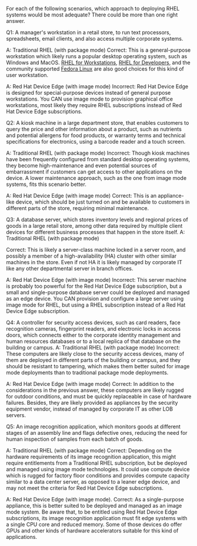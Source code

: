 For each of the following scenarios, which approach to deploying RHEL systems would be most adequate?
There could be more than one right answer.

Q1: A manager's workstation in a retail store, to run text processors, spreadsheets, email clients, and also access multiple corporate systems.

A: Traditional RHEL (with package mode)
Correct: This is a general-purpose workstation which likely runs a popular desktop operating system, such as Windows and MacOS.
<a href="https://www.redhat.com/en/technologies/linux-platforms/enterprise-linux/workstations">RHEL for Workstations</a>, <a href="https://www.redhat.com/en/technologies/linux-platforms/enterprise-linux/red-hat-enterprise-linux-for-developers">RHEL for Developers</a>, and the community supported <a href="https://fedoraproject.org">Fedora Linux</a> are also good choices for this kind of user workstation.

A: Red Hat Device Edge (with image mode)
Incorrect: Red Hat Device Edge is designed for special-purpose devices instead of general purpose workstations.
You CAN use image mode to provision graphical office workstations, most likely they require RHEL subscriptions instead of Red Hat Device Edge subscriptions.

Q2: A kiosk machine in a large department store, that enables customers to query the price and other information about a product, such as nutrients and potential allergens for food products, or warranty terms and technical specifications for electronics, using a barcode reader and a touch screen.

A: Traditional RHEL (with package mode)
Incorrect: Though kiosk machines have been frequently configured from standard desktop operating systems, they become high-maintenance and even potential sources of embarrassment if customers can get access to other applications on the device.
A lower maintenance approach, such as the one from image mode systems, fits this scenario better.

A: Red Hat Device Edge (with image mode)
Correct: This is an appliance-like device, which should be just turned on and be available to customers in different parts of the store, requiring minimal maintenance.

Q3: A database server, which stores inventory levels and regional prices of goods in a large retail store, among other data required by multiple client devices for different business processes that happen in the store itself.
A: Traditional RHEL (with package mode)

Correct: This is likely a server-class machine locked in a server room, and possibly a member of a high-availability (HA) cluster with other similar machines in the store.
Even if not HA it is likely managed by corporate IT like any other departmental server in branch offices.

A: Red Hat Device Edge (with image mode)
Incorrect: This server machine is probably too powerful for the Red Hat Device Edge subscription, but a small and single-purpose database server could be deployed and managed as an edge device.
You CAN provision and configure a large server using image mode for RHEL, but using a RHEL subscription instead of a Red Hat Device Edge subscription.

Q4: A controller for security access devices, such as card readers, face recognition cameras, fingerprint readers, and electronic locks in access doors, which connects either to the corporate identity management and human resources databases or to a local replica of that database on the building or campus.
A: Traditional RHEL (with package mode)
Incorrect: These computers are likely close to the security access devices, many of them are deployed in different parts of the building or campus, and they should be resistant to tampering, which makes them better suited for image mode deployments than to traditional package mode deployments.

A: Red Hat Device Edge (with image mode)
Correct: In addition to the considerations in the previous answer, these computers are likely rugged for outdoor conditions, and must be quickly replaceable in case of hardware failures.
Besides, they are likely provided as appliances by the security equipment vendor, instead of managed by corporate IT as other LOB servers.

Q5: An image recognition application, which monitors goods at different stages of an assembly line and flags defective ones, reducing the need for human inspection of samples from each batch of goods.

A: Traditional RHEL (with package mode)
Correct: Depending on the hardware requirements of its image recognition application, this might require entitlements from a Traditional RHEL subscription, but be deployed and managed using image mode technologies.
It could use compute device which is rugged for factory floor conditions and provides compute capacity similar to a data center server, as opposed to a leaner edge device, and may not meet the criteria for Red Hat Device Edge subscriptions.

A: Red Hat Device Edge (with image mode).
Correct: As a single-purpose appliance, this is better suited to be deployed and managed as an image mode system.
Be aware that, to be entitled using Red Hat Device Edge subscriptions, its image recognition application must fit edge systems with a single CPU core and reduced memory.
Some of those devices do offer GPUs and other kinds of hardware accelerators suitable for this kind of applications.
